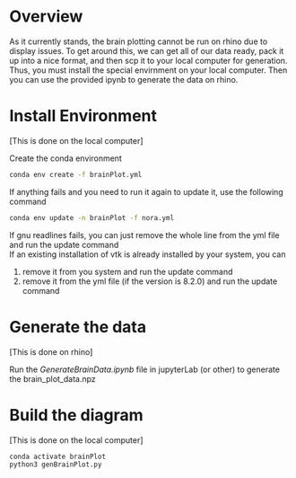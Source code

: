 # Overview
As it currently stands, the brain plotting cannot be run on rhino due to display issues.
To get around this, we can get all of our data ready, pack it up into a nice format, and then scp it to your local computer for generation.
Thus, you must install the special envirnment on your local computer. Then you can use the provided ipynb to generate the data on rhino.

# Install Environment
[This is done on the local computer]

Create the conda environment
```bash
conda env create -f brainPlot.yml
```

If anything fails and you need to run it again to update it, use the following command
```bash
conda env update -n brainPlot -f nora.yml
```

If gnu readlines fails, you can just remove the whole line from the yml file and run the update command\
If an existing installation of vtk is already installed by your system, you can
  1. remove it from you system and run the update command
  1. remove it from the yml file (if the version is 8.2.0) and run the update command

# Generate the data
[This is done on rhino]

Run the *GenerateBrainData.ipynb* file in jupyterLab (or other) to generate the brain_plot_data.npz 

# Build the diagram
[This is done on the local computer]

```bash
conda activate brainPlot
python3 genBrainPlot.py
```
